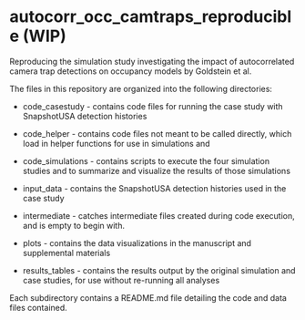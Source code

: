# autocorr_occ_camtraps_reproducible (WIP)

Reproducing the simulation study investigating the impact of autocorrelated camera trap detections on occupancy models by Goldstein et al.

The files in this repository are organized into the following directories:

-   code_casestudy - contains code files for running the case study with SnapshotUSA detection histories

-   code_helper - contains code files not meant to be called directly, which load in helper functions for use in simulations and

-   code_simulations - contains scripts to execute the four simulation studies and to summarize and visualize the results of those simulations

-   input_data - contains the SnapshotUSA detection histories used in the case study

-   intermediate - catches intermediate files created during code execution, and is empty to begin with.

-   plots - contains the data visualizations in the manuscript and supplemental materials

-   results_tables - contains the results output by the original simulation and case studies, for use without re-running all analyses

Each subdirectory contains a README.md file detailing the code and data files contained.
